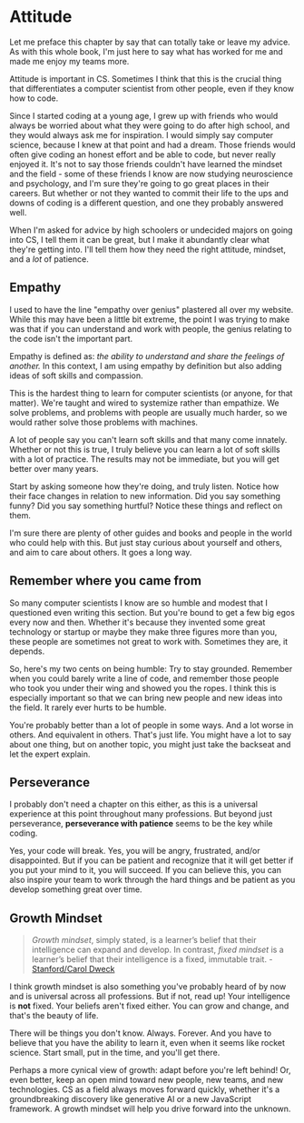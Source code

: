 # Attitude

Let me preface this chapter by say that can totally take or leave my advice.
As with this whole book, I'm just here to say what has worked for me and made
me enjoy my teams more.

Attitude is important in CS. Sometimes I think that this is the crucial thing
that differentiates a computer scientist from other people, even if they know
how to code.

Since I started coding at a young age, I grew up with friends who would always
be worried about what they were going to do after high school, and they would always
ask me for inspiration. I would simply say computer science, because I knew at that
point and had a dream. Those friends would often give coding an honest effort and
be able to code, but never really enjoyed it. It's not to say those 
friends couldn't have learned the mindset and the field - some of these friends
I know are now studying neuroscience and psychology, and I'm sure they're going to go great
places in their careers. But whether or not they wanted to commit their life to the
ups and downs of coding is a different question, and one they probably answered well. 

When I'm asked for advice by high schoolers or undecided majors on
going into CS, I tell them it can be great, but I make it abundantly clear what 
they're getting into. I'll tell them how they need the right attitude, mindset,
and a *lot* of patience.

## Empathy

I used to have the line "empathy over genius" plastered all over my website. While this
may have been a little bit extreme, the point I was trying to make was that if you can
understand and work with people, the genius relating to the code isn't the important part.

Empathy is defined as: *the ability to understand and share the feelings of another.*
In this context, I am using empathy by definition but also adding ideas of soft skills
and compassion.

This is the hardest thing to learn for computer scientists (or anyone, for that matter).
We're taught and wired to systemize rather than empathize. We solve problems, and
problems with people are usually much harder, so we would rather solve those problems
with machines.

A lot of people say you can't learn soft skills and that many come innately. Whether
or not this is true, I truly believe you can learn a lot of soft skills with a lot
of practice. The results may not be immediate, but you will get better over many years.

Start by asking someone how they're doing, and truly listen. Notice how their face
changes in relation to new information. Did you say something funny? Did you say
something hurtful? Notice these things and reflect on them.

I'm sure there are plenty of other guides and books and people in the world who could
help with this. But just stay curious about yourself and others, and aim to care
about others. It goes a long way.

## Remember where you came from

So many computer scientists I know are so humble and modest that I questioned even
writing this section. But you're bound to get a few big egos every now and then.
Whether it's because they invented some great technology or startup or maybe they
make three figures more than you, these people are sometimes not great to work with.
Sometimes they are, it depends.

So, here's my two cents on being humble: Try to stay grounded. Remember when you could
barely write a line of code, and remember those people who took you under their wing 
and showed you the ropes. I think this is especially important so that we can bring 
new people and new ideas into the field. It rarely ever hurts to be humble.

You're probably better than a lot of people in some ways. And a lot worse in others.
And equivalent in others. That's just life. You might have a lot to say about one
thing, but on another topic, you might just take the backseat and let the expert explain.

## Perseverance

I probably don't need a chapter on this either, as this is a universal experience
at this point throughout many professions. But beyond just perseverance, **perseverance
with patience** seems to be the key while coding.

Yes, your code will break. Yes, you will be angry, frustrated, and/or disappointed. But
if you can be patient and recognize that it will get better if you put your mind to it,
you will succeed. If you can believe this, you can also inspire your team to work
through the hard things and be patient as you develop something great over time. 

## Growth Mindset

> *Growth mindset*, simply stated, is a learner’s belief that their intelligence can expand and develop.
In contrast, *fixed mindset* is a learner’s belief that their intelligence is a fixed, immutable trait.
\- [Stanford/Carol Dweck](https://teachingcommons.stanford.edu/teaching-guides/foundations-course-design/learning-activities/growth-mindset-and-enhanced-learning#:~:text=Growth%20mindset%2C%20simply%20stated%2C%20is,is%20a%20fixed%2C%20immutable%20trait.)

I think growth mindset is also something you've probably heard of by now
and is universal across all professions. But if not, read up! Your
intelligence is **not** fixed. Your beliefs aren't fixed either. You
can grow and change, and that's the beauty of life.

There will be things you don't know. Always. Forever. And you have to
believe that you have the ability to learn it, even when it seems like
rocket science. Start small, put in the time, and you'll get there.

Perhaps a more cynical view of growth: adapt before you're left behind!
Or, even better, keep an open mind toward new people, new teams, and new
technologies. CS as a field always moves forward quickly, whether it's a 
groundbreaking discovery like generative AI or a new JavaScript framework.
A growth mindset will help you drive forward into the unknown.
